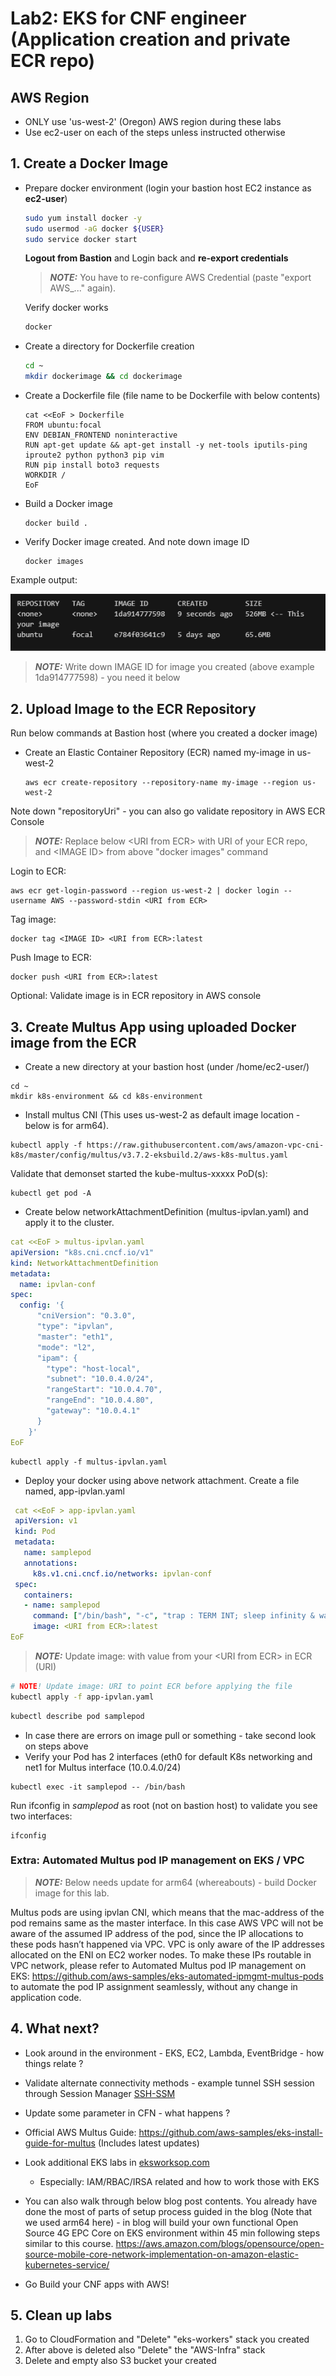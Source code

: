# Lab2: EKS for CNF engineer (Application creation and private ECR repo)

## AWS Region
* ONLY use 'us-west-2' (Oregon) AWS region during these labs
* Use ec2-user on each of the steps unless instructed otherwise

## 1. Create a Docker Image 
* Prepare docker environment (login your bastion host EC2 instance as **ec2-user**)
  
  ````bash
  sudo yum install docker -y
  sudo usermod -aG docker ${USER}
  sudo service docker start
  ````
  **Logout from Bastion** and Login back and **re-export credentials**

  > **_NOTE:_** You have to re-configure AWS Credential (paste "export AWS_..." again). 
  
  Verify docker works
  ````bash
  docker
  ````
* Create a directory for Dockerfile creation
  ````bash
  cd ~
  mkdir dockerimage && cd dockerimage
  ````
* Create a Dockerfile file (file name to be Dockerfile with below contents)
  ````
  cat <<EoF > Dockerfile
  FROM ubuntu:focal
  ENV DEBIAN_FRONTEND noninteractive
  RUN apt-get update && apt-get install -y net-tools iputils-ping iproute2 python python3 pip vim
  RUN pip install boto3 requests
  WORKDIR /
  EoF
  ````
* Build a Docker image
  ```` 
  docker build .
  ````
* Verify Docker image created. And note down image ID
  ````
  docker images 
  ````
Example output:

![docker](images/docker-build.png)

> **_NOTE:_**  Write down IMAGE ID for image you created (above example 1da914777598) - you need it below

## 2. Upload Image to the ECR Repository
Run below commands at Bastion host (where you created a docker image) 

* Create an Elastic Container Repository (ECR) named my-image in us-west-2
   ````
   aws ecr create-repository --repository-name my-image --region us-west-2
   ````
Note down "repositoryUri" - you can also go validate repository in AWS ECR Console

> **_NOTE:_** Replace below \<URI from ECR\> with URI of your ECR repo, and \<IMAGE ID\> from above "docker images" command

Login to ECR:
  ````
  aws ecr get-login-password --region us-west-2 | docker login --username AWS --password-stdin <URI from ECR>
  ````
  Tag image:
  ````
  docker tag <IMAGE ID> <URI from ECR>:latest
  ````
  Push Image to ECR:
  ````
  docker push <URI from ECR>:latest
  ````
  
 Optional: Validate image is in ECR repository in AWS console

## 3. Create Multus App using uploaded Docker image from the ECR
* Create a new directory at your bastion host (under /home/ec2-user/)
````
cd ~
mkdir k8s-environment && cd k8s-environment
````
* Install multus CNI (This uses us-west-2 as default image location - below is for arm64).
 ````
 kubectl apply -f https://raw.githubusercontent.com/aws/amazon-vpc-cni-k8s/master/config/multus/v3.7.2-eksbuild.2/aws-k8s-multus.yaml
 ````
Validate that demonset started the kube-multus-xxxxx PoD(s):
````
kubectl get pod -A
````

* Create below networkAttachmentDefinition (multus-ipvlan.yaml) and apply it to the cluster.

````yaml
cat <<EoF > multus-ipvlan.yaml
apiVersion: "k8s.cni.cncf.io/v1"
kind: NetworkAttachmentDefinition
metadata:
  name: ipvlan-conf
spec:
  config: '{
      "cniVersion": "0.3.0",
      "type": "ipvlan",
      "master": "eth1",
      "mode": "l2",
      "ipam": {
        "type": "host-local",
        "subnet": "10.0.4.0/24",
        "rangeStart": "10.0.4.70",
        "rangeEnd": "10.0.4.80",
        "gateway": "10.0.4.1"
      }
    }'
EoF
````

  ````
  kubectl apply -f multus-ipvlan.yaml
  ````

* Deploy your docker using above network attachment. Create a file named, app-ipvlan.yaml
````yaml
 cat <<EoF > app-ipvlan.yaml
 apiVersion: v1
 kind: Pod
 metadata:
   name: samplepod
   annotations:
     k8s.v1.cni.cncf.io/networks: ipvlan-conf
 spec:
   containers:
   - name: samplepod
     command: ["/bin/bash", "-c", "trap : TERM INT; sleep infinity & wait"]
     image: <URI from ECR>:latest
EoF
````

> **_NOTE:_** Update image: with value from your \<URI from ECR\> in ECR (URI)

  ````bash
  # NOTE! Update image: URI to point ECR before applying the file
  kubectl apply -f app-ipvlan.yaml
  ````
  ````bash
  kubectl describe pod samplepod
  ````
* In case there are errors on image pull or something - take second look on steps above
* Verify your Pod has 2 interfaces (eth0 for default K8s networking and net1 for Multus interface (10.0.4.0/24)
````
kubectl exec -it samplepod -- /bin/bash
````  
Run ifconfig in *samplepod* as root (not on bastion host) to validate you see two interfaces:
````
ifconfig
````
### Extra: Automated Multus pod IP management on EKS / VPC

> **_NOTE:_** Below needs update for arm64 (whereabouts) - build Docker image for this lab.

Multus pods are using ipvlan CNI, which means that the mac-address of the pod remains same as the master interface. In this case AWS VPC will not be aware of the assumed IP address of the pod, since the IP allocations to these pods hasn’t happened via VPC. VPC is only aware of the IP addresses allocated on the ENI on EC2 worker nodes. To make these IPs routable in VPC network, please refer to Automated Multus pod IP management on EKS: https://github.com/aws-samples/eks-automated-ipmgmt-multus-pods to automate the pod IP assignment seamlessly, without any change in application code.

## 4. What next? 
* Look around in the environment - EKS, EC2, Lambda, EventBridge - how things relate ?
* Validate alternate connectivity methods - example tunnel SSH session through Session Manager [SSH-SSM](https://docs.aws.amazon.com/systems-manager/latest/userguide/session-manager-getting-started-enable-ssh-connections.html)
* Update some parameter in CFN - what happens ?
* Official AWS Multus Guide: https://github.com/aws-samples/eks-install-guide-for-multus (Includes latest updates)
* Look additional EKS labs in [eksworksop.com](https://www.eksworkshop.com/)
  * Especially: IAM/RBAC/IRSA related and how to work those with EKS
* You can also walk through below blog post contents. You already have done the most of parts of setup process guided in the blog (Note that we used arm64 here) - in blog will build your own functional Open Source 4G EPC Core on EKS environment within 45 min following steps similar to this course. https://aws.amazon.com/blogs/opensource/open-source-mobile-core-network-implementation-on-amazon-elastic-kubernetes-service/

* Go Build your CNF apps with AWS!

## 5. Clean up labs
1. Go to CloudFormation and "Delete" "eks-workers" stack you created 
2. After above is deleted also "Delete" the "AWS-Infra" stack
3. Delete and empty also S3 bucket your created